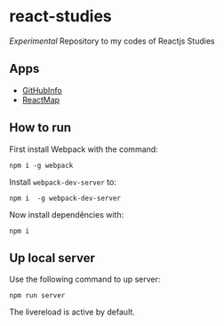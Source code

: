 # react-studies

*Experimental* Repository to my codes of Reactjs Studies

## Apps

- [GitHubInfo](https://woliveiras.com.br/react-studies/github-info/public)
- [ReactMap](https://github.com/woliveiras/reactmap)

## How to run

First install Webpack with the command:

```
npm i -g webpack
```

Install `webpack-dev-server` to:

```
npm i  -g webpack-dev-server
```

Now install dependêncies with:

```
npm i
```

## Up local server

Use the following command to up server:

```
npm run server
```

The livereload is active by default.

